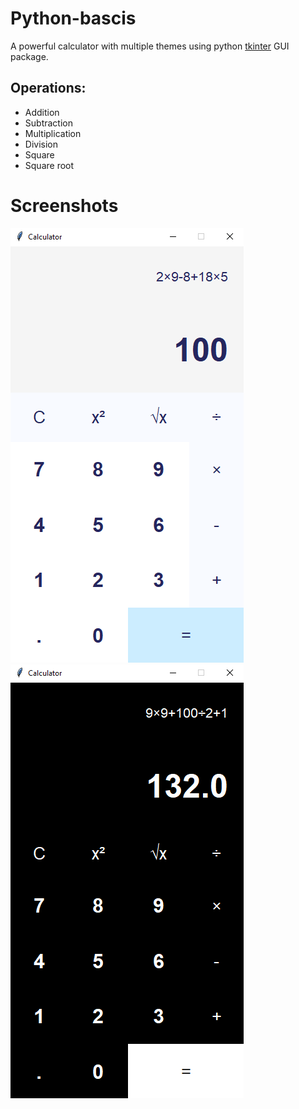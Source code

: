 # Python-bascis
A powerful calculator with multiple themes using python [tkinter](https://docs.python.org/3/library/tkinter.html) GUI package.

## Operations:
- Addition 
- Subtraction
- Multiplication
- Division
- Square 
- Square root

# Screenshots
![Light Theme](./images/light_screenshot.png)
![Dark Theme](./images/dark_screenshot.png)




